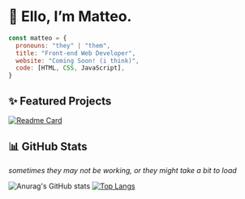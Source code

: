 # 👋  Ello, I’m Matteo.

```javascript
const matteo = {
  pronouns: "they" | "them",
  title: "Front-end Web Developer",
  website: "Coming Soon! (i think)",
  code: [HTML, CSS, JavaScript],
}
```

## ✨ Featured Projects

[![Readme Card](https://github-readme-stats-rainnfx.vercel.app/api/pin/?username=rainnfx&theme=nightowl&repo=rainnfx.me)](https://github.com/rainnfx/rainnfx.me-v3)

## 📊 GitHub Stats

*sometimes they may not be working, or they might take a bit to load*

![Anurag's GitHub stats](https://github-readme-stats-alpha-blue-66.vercel.app/api?username=rainnfx&show_icons=true&theme=nightowl)
[![Top Langs](https://github-readme-stats-alpha-blue-66.vercel.app/api/top-langs/?username=rainnfx&theme=nightowl&layout=compact)](https://github.com/rainnfx/github-readme-stats)

<!---
rainnfx/rainnfx is a ✨ special ✨ repository because its `README.md` (this file) appears on your GitHub profile.
You can click the Preview link to take a look at your changes.
--->
